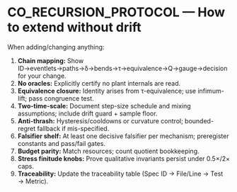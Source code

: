 # CO_RECURSION_PROTOCOL — How to extend without drift

When adding/changing anything:

1. **Chain mapping:** Show ID→eventlets→paths→δ→bends→τ→equivalence→Q→gauge→decision for your change.
2. **No oracles:** Explicitly certify no plant internals are read.
3. **Equivalence closure:** Identity arises from τ-equivalence; use infimum-lift; pass congruence test.
4. **Two-time-scale:** Document step-size schedule and mixing assumptions; include drift guard + sample floor.
5. **Anti-thrash:** Hysteresis/cooldowns or curvature control; bounded-regret fallback if mis-specified.
6. **Falsifier shelf:** At least one decisive falsifier per mechanism; preregister constants and pass/fail gates.
7. **Budget parity:** Match resources; count quotient bookkeeping.
8. **Stress finitude knobs:** Prove qualitative invariants persist under 0.5×/2× caps.
9. **Traceability:** Update the traceability table (Spec ID → File/Line → Test → Metric).
